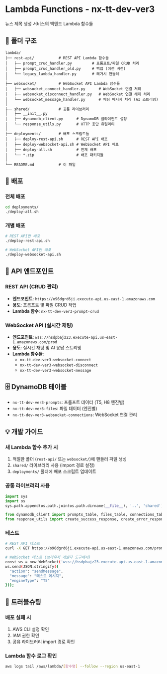 # Lambda Functions - nx-tt-dev-ver3

뉴스 제목 생성 서비스의 백엔드 Lambda 함수들

## 📁 폴더 구조

```
lambda/
├── rest-api/           # REST API Lambda 함수들
│   ├── prompt_crud_handler.py         # 프롬프트/파일 CRUD 처리
│   ├── prompt_crud_handler_old.py     # 백업 (이전 버전)
│   └── legacy_lambda_handler.py       # 레거시 핸들러
│
├── websocket/          # WebSocket API Lambda 함수들
│   ├── websocket_connect_handler.py      # WebSocket 연결 처리
│   ├── websocket_disconnect_handler.py   # WebSocket 연결 해제 처리
│   └── websocket_message_handler.py      # 채팅 메시지 처리 (AI 스트리밍)
│
├── shared/             # 공통 라이브러리
│   ├── __init__.py
│   ├── dynamodb_client.py      # DynamoDB 클라이언트 설정
│   └── response_utils.py       # HTTP 응답 유틸리티
│
├── deployments/        # 배포 스크립트들
│   ├── deploy-rest-api.sh      # REST API 배포
│   ├── deploy-websocket-api.sh # WebSocket API 배포
│   ├── deploy-all.sh           # 전체 배포
│   └── *.zip                   # 배포 패키지들
│
└── README.md           # 이 파일
```

## 🚀 배포

### 전체 배포
```bash
cd deployments/
./deploy-all.sh
```

### 개별 배포
```bash
# REST API만 배포
./deploy-rest-api.sh

# WebSocket API만 배포  
./deploy-websocket-api.sh
```

## 📡 API 엔드포인트

### REST API (CRUD 관리)
- **엔드포인트**: `https://o96dgrd6ji.execute-api.us-east-1.amazonaws.com`
- **용도**: 프롬프트 및 파일 CRUD 작업
- **Lambda 함수**: `nx-tt-dev-ver3-prompt-crud`

### WebSocket API (실시간 채팅)
- **엔드포인트**: `wss://hsdpbajz23.execute-api.us-east-1.amazonaws.com/prod`
- **용도**: 실시간 채팅 및 AI 응답 스트리밍
- **Lambda 함수들**:
  - `nx-tt-dev-ver3-websocket-connect`
  - `nx-tt-dev-ver3-websocket-disconnect`
  - `nx-tt-dev-ver3-websocket-message`

## 🗄️ DynamoDB 테이블

- `nx-tt-dev-ver3-prompts`: 프롬프트 데이터 (T5, H8 엔진별)
- `nx-tt-dev-ver3-files`: 파일 데이터 (엔진별)
- `nx-tt-dev-ver3-websocket-connections`: WebSocket 연결 관리

## 💡 개발 가이드

### 새 Lambda 함수 추가 시
1. 적절한 폴더 (`rest-api/` 또는 `websocket/`)에 핸들러 파일 생성
2. `shared/` 라이브러리 사용 (import 경로 설정)
3. `deployments/` 폴더에 배포 스크립트 업데이트

### 공통 라이브러리 사용
```python
import sys
import os
sys.path.append(os.path.join(os.path.dirname(__file__), '..', 'shared'))

from dynamodb_client import prompts_table, files_table, connections_table
from response_utils import create_success_response, create_error_response
```

### 테스트
```bash
# REST API 테스트
curl -X GET https://o96dgrd6ji.execute-api.us-east-1.amazonaws.com/prompts/T5

# WebSocket 테스트 (브라우저 개발자 도구에서)
const ws = new WebSocket('wss://hsdpbajz23.execute-api.us-east-1.amazonaws.com/prod');
ws.send(JSON.stringify({
  "action": "sendMessage",
  "message": "테스트 메시지",
  "engineType": "T5"
}));
```

## 🔧 트러블슈팅

### 배포 실패 시
1. AWS CLI 설정 확인
2. IAM 권한 확인
3. 공유 라이브러리 import 경로 확인

### Lambda 함수 로그 확인
```bash
aws logs tail /aws/lambda/[함수명] --follow --region us-east-1
```